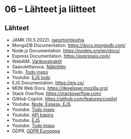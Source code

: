 # 06 – Lähteet ja liitteet

## Lähteet

- JAMK (10.5.2022). [raportointipohja](https://www.taitoforum.fi/pluginfile.php/451775/mod_label/intro/Esimerkki_raportista_VTT.pdf?time=1695372840872)
- MongoDB Documentation. https://docs.mongodb.com/
- Node.js Documentation. https://nodejs.org/en/docs/
- Express Documentation. https://expressjs.com/
- WebAIM. [Värikonstraktit](https://webaim.org/resources/contrastchecker/)
- Saavutettavuus. [Näköliitto](https://www.nakovammaistenliitto.fi/fi/verkkosivujen-saavutettavuus#header--saavutettavuuden-testaaminen)
- Todo. [Todo inspo](https://www.youtube.com/@WebDevWizard0/shorts)
- Youtube. [EJS todo](https://www.youtube.com/watch?v=EBgnLv2i8GA)
- EJS Documentation. https://ejs.co/
- MDN Web Docs. https://developer.mozilla.org/
- Stack Overflow. https://stackoverflow.com/
- GitHub Copilot. https://github.com/features/copilot
-  Youtube. [Node, Expess, EJS](https://www.youtube.com/watch?v=lYVKbAn5Od0)  
-  Youtube. [Todo inspo](https://www.youtube.com/watch?v=CsO0UJSqaw0)
-  Youtube. [API basics](https://www.youtube.com/watch?v=GZvSYJDk-us)
-  Youtube. [EJS](https://www.youtube.com/@WebDevWizard0/shorts)
-  Youtube. [Todo inspo](https://www.youtube.com/watch?v=THEKW1gITJI)
-  GDPR. [GDPR Eurooppa](https://europa.eu/youreurope/business/dealing-with-customers/data-protection/data-protection-gdpr/index_fi.htm)

